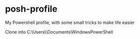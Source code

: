# posh-profile
My Powershell profile, with some small tricks to make life easier

Clone into C:\Users\\<user>\Documents\WindowsPowerShell

